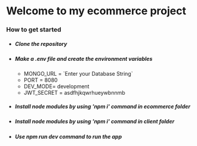 <h1>Welcome to my ecommerce project </h1>
<h3>How to get started</h3>
<ul>
  <li ><h5> Clone the repository</h5></li>
  <li><h5> Make a .env file and create the environment variables</h5>
    <ul><li> MONGO_URL = `Enter your Database String`</li>
        <li>
          PORT = 8080</li>
        <li>DEV_MODE= development</li>
<li> JWT_SECRET = asdfhjkqwrhueywbnnmb </li>
    </li></ul>
  
  <li><h5> Install node modules by using 'npm i' command in ecommerce folder </h5></li>
   <li> <h5> Install node modules by using 'npm i' command in client folder </h5></li>
  <li> <h5> Use npm run dev command to run the app </h5></li>
</ul>
